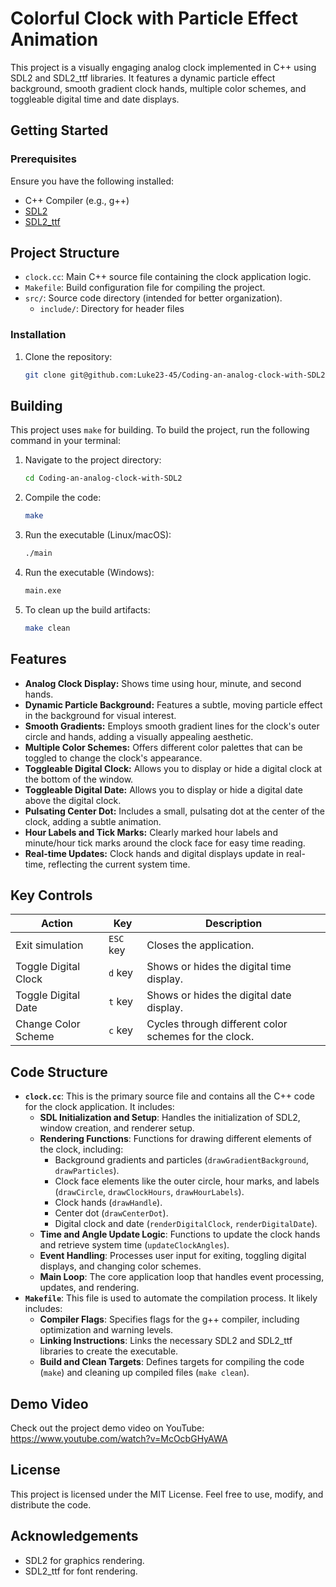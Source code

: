 # Colorful Clock with Particle Effect Animation

This project is a visually engaging analog clock implemented in C++ using SDL2 and SDL2_ttf libraries. It features a dynamic particle effect background, smooth gradient clock hands, multiple color schemes, and toggleable digital time and date displays.

## Getting Started

### Prerequisites
Ensure you have the following installed:
- C++ Compiler (e.g., g++)
- [SDL2](https://www.libsdl.org/)
- [SDL2_ttf](https://www.libsdl.org/projects/SDL_ttf/)

## Project Structure

* `clock.cc`: Main C++ source file containing the clock application logic.
* `Makefile`:  Build configuration file for compiling the project.
* `src/`: Source code directory (intended for better organization).
    * `include/`:  Directory for header files 

### Installation
1. Clone the repository:
    ```bash
    git clone git@github.com:Luke23-45/Coding-an-analog-clock-with-SDL2.git
    ```
## Building

This project uses `make` for building. To build the project, run the following command in your terminal:

1. Navigate to the project directory:
    ```bash
    cd Coding-an-analog-clock-with-SDL2
    ```
3. Compile the code:
    ```bash
    make
    ```
4. Run the executable (Linux/macOS):
    ```bash
    ./main

    ```
5. Run the executable (Windows):
    ```bash
    main.exe
    ```
6. To clean up the build artifacts:
    ```bash
    make clean
    ```

## Features
- **Analog Clock Display:**  Shows time using hour, minute, and second hands.
- **Dynamic Particle Background:** Features a subtle, moving particle effect in the background for visual interest.
- **Smooth Gradients:** Employs smooth gradient lines for the clock's outer circle and hands, adding a visually appealing aesthetic.
- **Multiple Color Schemes:**  Offers different color palettes that can be toggled to change the clock's appearance.
- **Toggleable Digital Clock:**  Allows you to display or hide a digital clock at the bottom of the window.
- **Toggleable Digital Date:**  Allows you to display or hide a digital date above the digital clock.
- **Pulsating Center Dot:**  Includes a small, pulsating dot at the center of the clock, adding a subtle animation.
- **Hour Labels and Tick Marks:** Clearly marked hour labels and minute/hour tick marks around the clock face for easy time reading.
- **Real-time Updates:** Clock hands and digital displays update in real-time, reflecting the current system time.

## Key Controls

| Action                | Key       | Description                                      |
| --------------------- | --------- | ------------------------------------------------ |
| Exit simulation     | `ESC` key | Closes the application.                          |
| Toggle Digital Clock  | `d` key   | Shows or hides the digital time display.         |
| Toggle Digital Date   | `t` key   | Shows or hides the digital date display.          |
| Change Color Scheme   | `c` key   | Cycles through different color schemes for the clock. |


## Code Structure
- **`clock.cc`**: This is the primary source file and contains all the C++ code for the clock application. It includes:
    - **SDL Initialization and Setup**:  Handles the initialization of SDL2, window creation, and renderer setup.
    - **Rendering Functions**:  Functions for drawing different elements of the clock, including:
        - Background gradients and particles (`drawGradientBackground`, `drawParticles`).
        - Clock face elements like the outer circle, hour marks, and labels (`drawCircle`, `drawClockHours`, `drawHourLabels`).
        - Clock hands (`drawHandle`).
        - Center dot (`drawCenterDot`).
        - Digital clock and date (`renderDigitalClock`, `renderDigitalDate`).
    - **Time and Angle Update Logic**: Functions to update the clock hands and retrieve system time (`updateClockAngles`).
    - **Event Handling**:  Processes user input for exiting, toggling digital displays, and changing color schemes.
    - **Main Loop**: The core application loop that handles event processing, updates, and rendering.
- **`Makefile`**: This file is used to automate the compilation process. It likely includes:
    - **Compiler Flags**: Specifies flags for the g++ compiler, including optimization and warning levels.
    - **Linking Instructions**:  Links the necessary SDL2 and SDL2_ttf libraries to create the executable.
    - **Build and Clean Targets**: Defines targets for compiling the code (`make`) and cleaning up compiled files (`make clean`).


## Demo Video
Check out the project demo video on YouTube: https://www.youtube.com/watch?v=McOcbGHyAWA
## License

This project is licensed under the MIT License. Feel free to use, modify, and distribute the code.

## Acknowledgements

- SDL2 for graphics rendering.
- SDL2_ttf for font rendering.
